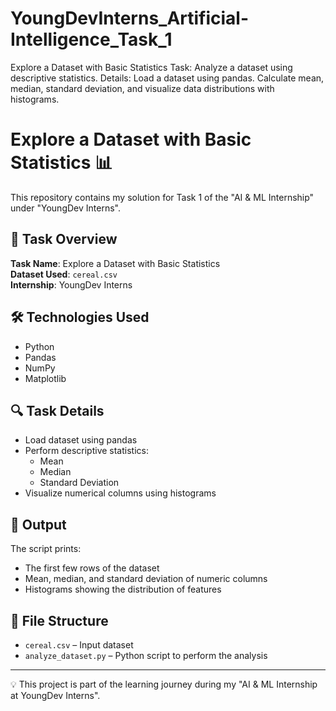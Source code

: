 # YoungDevInterns_Artificial-Intelligence_Task_1
Explore a Dataset with Basic Statistics  Task: Analyze a dataset using descriptive statistics.  Details:  Load a dataset using pandas.  Calculate mean, median, standard deviation, and visualize data distributions with histograms.
# Explore a Dataset with Basic Statistics 📊

This repository contains my solution for Task 1 of the "AI & ML Internship" under "YoungDev Interns".

## 📁 Task Overview

**Task Name**: Explore a Dataset with Basic Statistics  
**Dataset Used**: `cereal.csv`  
**Internship**: YoungDev Interns

## 🛠️ Technologies Used
- Python
- Pandas
- NumPy
- Matplotlib

## 🔍 Task Details
- Load dataset using pandas
- Perform descriptive statistics:
  - Mean
  - Median
  - Standard Deviation
- Visualize numerical columns using histograms

## 📌 Output
The script prints:
- The first few rows of the dataset
- Mean, median, and standard deviation of numeric columns
- Histograms showing the distribution of features

## 📂 File Structure
- `cereal.csv` – Input dataset
- `analyze_dataset.py` – Python script to perform the analysis

---

💡 This project is part of the learning journey during my "AI & ML Internship at YoungDev Interns".

